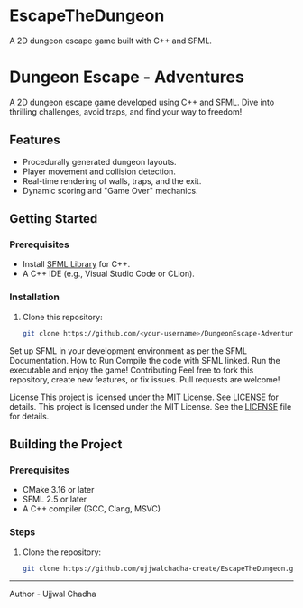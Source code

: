 # EscapeTheDungeon
A 2D dungeon escape game built with C++ and SFML.
<br>
# Dungeon Escape - Adventures

A 2D dungeon escape game developed using C++ and SFML. Dive into thrilling challenges, avoid traps, and find your way to freedom!

## Features
- Procedurally generated dungeon layouts.
- Player movement and collision detection.
- Real-time rendering of walls, traps, and the exit.
- Dynamic scoring and "Game Over" mechanics.

## Getting Started
### Prerequisites
- Install [SFML Library](https://www.sfml-dev.org/) for C++.
- A C++ IDE (e.g., Visual Studio Code or CLion).

### Installation
1. Clone this repository:
   ```bash
   git clone https://github.com/<your-username>/DungeonEscape-Adventures.git
Set up SFML in your development environment as per the SFML Documentation.
How to Run
Compile the code with SFML linked.
Run the executable and enjoy the game!
Contributing
Feel free to fork this repository, create new features, or fix issues. Pull requests are welcome!

License
This project is licensed under the MIT License. See LICENSE for details.
This project is licensed under the MIT License. See the [LICENSE](LICENSE) file for details.

## Building the Project

### Prerequisites
- CMake 3.16 or later
- SFML 2.5 or later
- A C++ compiler (GCC, Clang, MSVC)

### Steps
1. Clone the repository:
   ```bash
   git clone https://github.com/ujjwalchadha-create/EscapeTheDungeon.git


---
Author - Ujjwal Chadha
